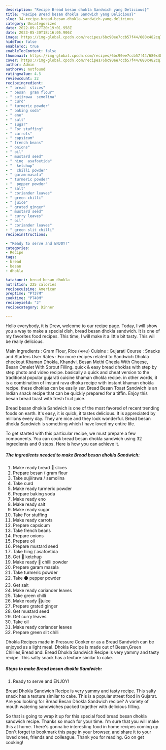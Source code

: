 ```yaml
---
description: "Recipe Bread besan dhokla Sandwich yang Delicious}"
title: "Recipe Bread besan dhokla Sandwich yang Delicious}"
slug: 34-recipe-bread-besan-dhokla-sandwich-yang-delicious
category: Uncategorized
date: 2022-09-17T20:19:01.958Z
date: 2023-05-30T18:16:05.906Z
image: https://img-global.cpcdn.com/recipes/6bc90ee7ccb57f44/680x482cq70/bread-besan-dhokla-sandwich-recipe-main-photo.jpg
hideToc: false
enableToc: true
enableTocContent: false
thumbnail: https://img-global.cpcdn.com/recipes/6bc90ee7ccb57f44/680x482cq70/bread-besan-dhokla-sandwich-recipe-main-photo.jpg
cover: https://img-global.cpcdn.com/recipes/6bc90ee7ccb57f44/680x482cq70/bread-besan-dhokla-sandwich-recipe-main-photo.jpg
author: Admin
authorAv: notfound
ratingvalue: 4.5
reviewcount: 22
recipeingredient:
- " bread  slices"
- " besan  gram flour"
- " sujirawa  semolina"
- " curd"
- " turmeric powder"
- " baking soda"
- " eno"
- " salt"
- " sugar"
- " For stuffing"
- " carrots"
- " capsicum"
- " french beans"
- " onions"
- " oil"
- " mustard seed"
- " hing  asafoetida"
- "  ketchup"
- "  chilli powder"
- " garam masala"
- " turmeric powder"
- "  pepper powder"
- " salt"
- " coriander leaves"
- " green chilli"
- " juice"
- " grated ginger"
- " mustard seed"
- " curry leaves"
- " oil"
- " coriander leaves"
- " green slit chilli"
recipeinstructions:

- "Ready to serve and ENJOY!"
categories:
- Recipe
tags:
- bread
- besan
- dhokla

katakunci: bread besan dhokla 
nutrition: 225 calories
recipecuisine: American
preptime: "PT37M"
cooktime: "PT40M"
recipeyield: "2"
recipecategory: Dinner

---
```



Hello everybody, it is Drew, welcome to our recipe page. Today, I will show you a way to make a special dish, bread besan dhokla sandwich. It is one of my favorites food recipes. This time, I will make it a little bit tasty. This will be really delicious.

Main Ingredients : Gram Flour, Rice (चावल) Cuisine : Gujarati Course : Snacks and Starters User Rates : For more recipes related to Sandwich Dhokla checkout Khaman Dhokla, Khandvi, Besan Methi Cheela With Cheese, Besan Omelet With Sprout Filling. quick &amp; easy bread dhoklas with step by step photo and video recipe. basically a quick and cheat version to the traditional popular gujarati cuisine khaman dhokla recipe. in other words, it is a combination of instant rava dhoka recipe with instant khaman dhokla recipe. these dhoklas can be easily ser. Bread Besan Toast Sandwich is an Indian snack recipe that can be quickly prepared for a tiffin. Enjoy this besan bread toast with fresh fruit juice.

Bread besan dhokla Sandwich is one of the most favored of recent trending foods on earth. It's easy, it is quick, it tastes delicious. It is appreciated by millions every day. They are nice and they look wonderful. Bread besan dhokla Sandwich is something which I have loved my entire life.


To get started with this particular recipe, we must prepare a few components. You can cook bread besan dhokla sandwich using 32 ingredients and 0 steps. Here is how you can achieve it.

<!--inarticleads1-->

##### The ingredients needed to make Bread besan dhokla Sandwich:

1. Make ready  bread 🍞 slices
1. Prepare  besan / gram flour
1. Take  suji/rawa / semolina
1. Take  curd
1. Make ready  turmeric powder
1. Prepare  baking soda
1. Make ready  eno
1. Make ready  salt
1. Make ready  sugar
1. Take  For stuffing
1. Make ready  carrots
1. Prepare  capsicum
1. Take  french beans
1. Prepare  onions
1. Prepare  oil
1. Prepare  mustard seed
1. Take  hing / asafoetida
1. Get  🍅 ketchup
1. Make ready  🔴 chilli powder
1. Prepare  garam masala
1. Take  turmeric powder
1. Take  ⚫ pepper powder
1. Get  salt
1. Make ready  coriander leaves
1. Take  green chilli
1. Make ready  🍋juice
1. Prepare  grated ginger
1. Get  mustard seed
1. Get  curry leaves
1. Take  oil
1. Make ready  coriander leaves
1. Prepare  green slit chilli


Dhokla Recipes made in Pressure Cooker or as a Bread Sandwich can be enjoyed as a light meal. Dhokla Recipe is made out of Besan,Green Chillies,Bread and. Bread Dhokla Sandwich Recipe is very yammy and tasty recipe. This salty snack has a texture similar to cake. 

<!--inarticleads2-->

##### Steps to make Bread besan dhokla Sandwich:


1. Ready to serve and ENJOY!

Bread Dhokla Sandwich Recipe is very yammy and tasty recipe. This salty snack has a texture similar to cake. This is a popular street food in Gujarat. Are you looking for Bread Besan Dhokla Sandwich recipe? A variety of mouth watering sandwiches packed together with delicious filling. 

So that is going to wrap it up for this special food bread besan dhokla sandwich recipe. Thanks so much for your time. I'm sure that you will make this at home. There's gonna be interesting food in home recipes coming up. Don't forget to bookmark this page in your browser, and share it to your loved ones, friends and colleague. Thank you for reading. Go on get cooking!
